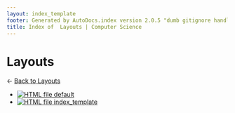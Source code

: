 ```yaml
---
layout: index_template
footer: Generated by AutoDocs.index version 2.0.5 "dumb gitignore handling is gone?" ⓒ Starwort, 2020
title: Index of  Layouts | Computer Science
---
```


#  Layouts

← [Back to  Layouts](..)

- [![HTML file](https://img.icons8.com/windows/512/4a90e2/regular-document.png) default](_layouts/default.html)
- [![HTML file](https://img.icons8.com/windows/512/4a90e2/regular-document.png) index_template](_layouts/index_template.html)
